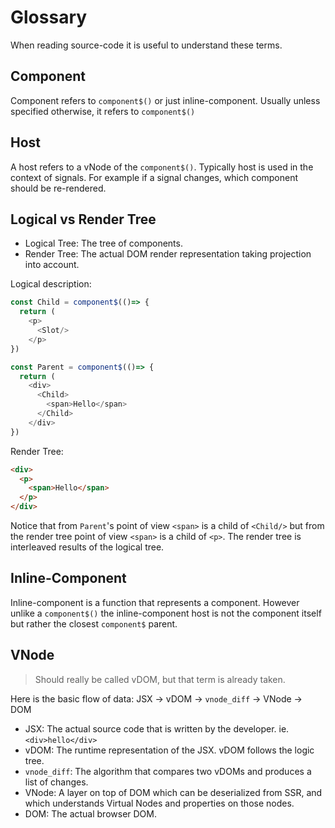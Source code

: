 # Glossary

When reading source-code it is useful to understand these terms.

## Component

Component refers to `component$()` or just inline-component. Usually unless specified otherwise, it refers to `component$()`

## Host

A host refers to a vNode of the  `component$()`. Typically host is used in the context of signals. For example if a signal changes, which component should be re-rendered.

## Logical vs Render Tree

- Logical Tree: The tree of components.
- Render Tree: The actual DOM render representation taking projection into account.

Logical description:
```typescript
const Child = component$(()=> {
  return (
    <p>
      <Slot/>
    </p>
})

const Parent = component$(()=> {
  return (
    <div>
      <Child>
        <span>Hello</span>
      </Child>
    </div>
})
```
Render Tree:
```html
<div>
  <p>
    <span>Hello</span>
  </p>
</div>
```

Notice that from `Parent`'s point of view `<span>` is a child of `<Child/>` but from the render tree point of view `<span>` is a child of `<p>`. The render tree is interleaved results of the logical tree.  

## Inline-Component

Inline-component is a function that represents a component. However unlike a `component$()` the inline-component host is not the component itself but rather the closest `component$` parent.

## VNode 

> Should really be called vDOM, but that term is already taken.

Here is the basic flow of data: JSX -> vDOM -> `vnode_diff` -> VNode -> DOM

- JSX: The actual source code that is written by the developer. ie. `<div>hello</div>`
- vDOM: The runtime representation of the JSX. vDOM follows the logic tree.
- `vnode_diff`: The algorithm that compares two vDOMs and produces a list of changes.
- VNode: A layer on top of DOM which can be deserialized from SSR, and which understands Virtual Nodes and properties on those nodes. 
- DOM: The actual browser DOM.


